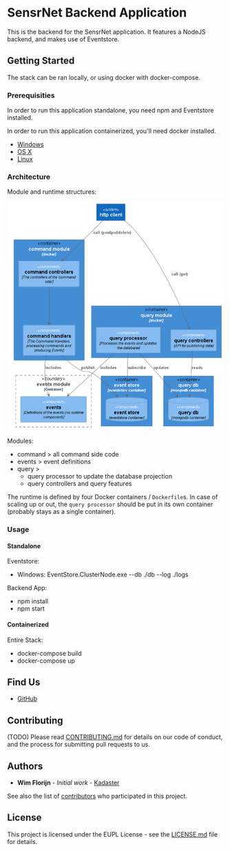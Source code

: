 # SensrNet Backend Application

This is the backend for the SensrNet application. It features a NodeJS backend, and makes use of Eventstore.

## Getting Started

The stack can be ran locally, or using docker with docker-compose.

### Prerequisities

In order to run this application standalone, you need npm and Eventstore installed.

In order to run this application containerized, you'll need docker installed.

* [Windows](https://docs.docker.com/windows/started)
* [OS X](https://docs.docker.com/mac/started/)
* [Linux](https://docs.docker.com/linux/started/)

### Architecture

Module and runtime structures:

![Dependency Graph](docs/images/dependency-graph.png)

Modules:

- command > all command side code
- events > event definitions
- query > 
  - query processor to update the database projection
  - query controllers and query features

The runtime is defined by four Docker containers / `Dockerfile`s. In case of scaling up or out, the `query processor` should be put in its own container (probably stays as a single container).

### Usage

#### Standalone

Eventstore:
* Windows: EventStore.ClusterNode.exe --db ./db --log ./logs

Backend App:
* npm install
* npm start

#### Containerized
Entire Stack:
* docker-compose build
* docker-compose up

## Find Us

* [GitHub](https://github.com/kad-floriw)

## Contributing

(TODO) Please read [CONTRIBUTING.md](CONTRIBUTING.md) for details on our code of conduct, and the process for submitting pull requests to us.

## Authors

* **Wim Florijn** - *Initial work* - [Kadaster](https://kadaster.nl)

See also the list of [contributors](https://github.com/your/repository/contributors) who 
participated in this project.

## License

This project is licensed under the EUPL License - see the [LICENSE.md](LICENSE.md) file for details.
